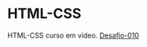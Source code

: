 # HTML-CSS

HTML-CSS curso em video.
<a href="https://cousintito.github.io/HTML-CSS/Desafios/desafio010/">Desafio-010</a>